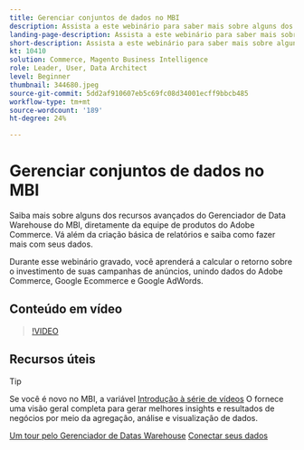 ```yaml
---
title: Gerenciar conjuntos de dados no MBI
description: Assista a este webinário para saber mais sobre alguns dos recursos avançados do Gerenciador de Datas Warehouse do MBI.
landing-page-description: Assista a este webinário para saber mais sobre alguns dos recursos avançados do Gerenciador de Datas Warehouse do MBI.
short-description: Assista a este webinário para saber mais sobre alguns dos recursos avançados do Gerenciador de Datas Warehouse do MBI.
kt: 10410
solution: Commerce, Magento Business Intelligence
role: Leader, User, Data Architect
level: Beginner
thumbnail: 344680.jpeg
source-git-commit: 5dd2af910607eb5c69fc08d34001ecff9bbcb485
workflow-type: tm+mt
source-wordcount: '189'
ht-degree: 24%

---
```


# Gerenciar conjuntos de dados no MBI

Saiba mais sobre alguns dos recursos avançados do Gerenciador de Data Warehouse do MBI, diretamente da equipe de produtos do Adobe Commerce. Vá além da criação básica de relatórios e saiba como fazer mais com seus dados.

Durante esse webinário gravado, você aprenderá a calcular o retorno sobre o investimento de suas campanhas de anúncios, unindo dados do Adobe Commerce, Google Ecommerce e Google AdWords.

## Conteúdo em vídeo

>[!VIDEO](https://video.tv.adobe.com/v/344680?quality=12&learn=on)

## Recursos úteis

>[!TIP]
>
>Se você é novo no MBI, a variável [Introdução à série de vídeos](https://experienceleague.adobe.com/docs/commerce-learn/tutorials/mbi/introduction/1-overview.html) O fornece uma visão geral completa para gerar melhores insights e resultados de negócios por meio da agregação, análise e visualização de dados.

[Um tour pelo Gerenciador de Datas Warehouse](https://experienceleague.adobe.com/docs/commerce-business-intelligence/mbi/analyze/warehouse-manager/tour-dwm.html)
[Conectar seus dados](https://experienceleague.adobe.com/docs/commerce-business-intelligence/mbi/analyze/connecting/connecting-data.html)
